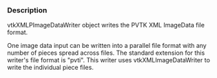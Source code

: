### Description

vtkXMLPImageDataWriter object writes the PVTK XML ImageData file format. 

One image data input can be written into a parallel file format with any number of pieces spread across files. The standard extension for this writer's file format is "pvti". This writer uses vtkXMLImageDataWriter to write the individual piece files.
